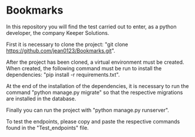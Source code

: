 # Bookmarks

In this repository you will find the test carried out to enter, as a python developer, the company Keeper Solutions.

First it is necessary to clone the project: "git clone https://github.com/jean0123/Bookmarks.git".

After the project has been cloned, a virtual environment must be created. When created, the following command must be run to install the dependencies: "pip install -r requirements.txt".

At the end of the installation of the dependencies, it is necessary to run the command "python manage.py migrate" so that the respective migrations are installed in the database.

Finally you can run the project with "python manage.py runserver".

To test the endpoints, please copy and paste the respective commands found in the "Test_endpoints" file.

